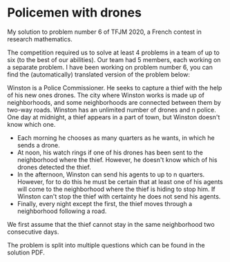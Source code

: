 # Policemen with drones

My solution to problem number 6 of TFJM 2020, a French contest in research mathematics.

The competition required us to solve at least 4 problems in a team of up to six (to the best of our abilities). Our team had 5 members, each working on a separate problem. I have been working on problem number 6, you can find the (automatically) translated version of the problem below:

Winston is a Police Commissioner. He seeks to capture a thief with the help of his new ones drones.
The city where Winston works is made up of neighborhoods, and some neighborhoods are connected between them by two-way roads. Winston has an unlimited number of drones and n
police.
One day at midnight, a thief appears in a part of town, but Winston doesn't know which one.
- Each morning he chooses as many quarters as he wants, in which he sends a drone.
- At noon, his watch rings if one of his drones has been sent to the neighborhood where the thief. However, he doesn't know which of his drones detected the thief.
- In the afternoon, Winston can send his agents to up to n quarters. However, for to do this he must be certain that at least one of his agents will come to the neighborhood where the thief is hiding to stop him. If Winston can't stop the thief with certainty he does not send his agents.
- Finally, every night except the first, the thief moves through a neighborhood following a road.

We first assume that the thief cannot stay in the same neighborhood two consecutive days.

The problem is split into multiple questions which can be found in the solution PDF.
